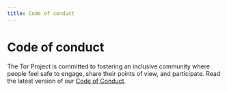 ```yaml
---
title: Code of conduct
---
```


# Code of conduct

The Tor Project is committed to fostering an inclusive community where people feel safe to engage, share their points of view, and participate. Read the latest version of our [Code of Conduct](https://gitweb.torproject.org/community/policies.git/plain/code_of_conduct.txt).
